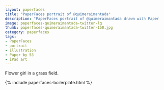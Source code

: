 ```yaml
---
layout: paperfaces
title: "PaperFaces portrait of @quimeraimantada"
description: "PaperFaces portrait of @quimeraimantada drawn with Paper by 53 on an iPad."
image: paperfaces-quimeraimantada-twitter-lg
thumb: paperfaces-quimeraimantada-twitter-150.jpg
category: paperfaces
tags: 
- PaperFaces
- portrait
- illustration
- Paper by 53
- iPad art
---
```


Flower girl in a grass field.

{% include paperfaces-boilerplate.html %}